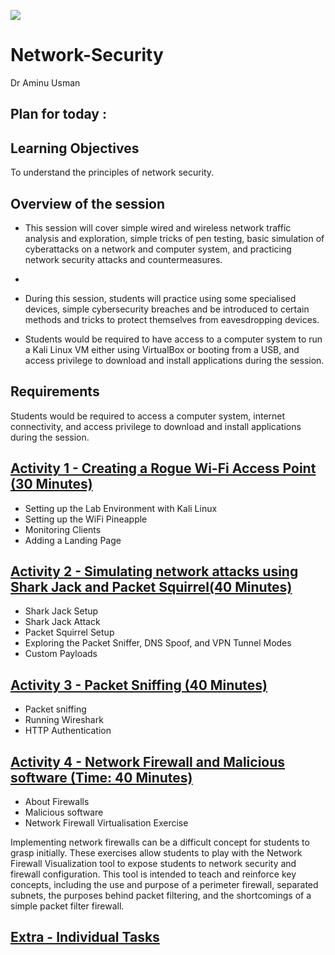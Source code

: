 ![](https://github.com/CS-Outreach-Session/Network-Security-/blob/main/images/ysj_HIoT.PNG)
# Network-Security
Dr Aminu Usman
## Plan for today :

## Learning Objectives
To understand the principles of network security.

## Overview of the session 

* This session will cover simple wired and wireless network traffic analysis and exploration, simple tricks of pen testing, basic simulation of cyberattacks on a network and computer system, and practicing network security attacks and countermeasures. 
*
*  During this session, students will practice using some specialised devices, simple cybersecurity breaches and be introduced to certain methods and tricks to protect themselves from eavesdropping devices.

*  Students would be required to have access to a computer system to run a Kali Linux VM either using VirtualBox or booting from a USB, and access privilege to download and install applications during the session.
   

## Requirements 

Students would be required to access a computer system, internet connectivity, and access privilege to download and install applications during the session.

## [Activity 1 - Creating a Rogue Wi-Fi Access Point (30 Minutes)](https://github.com/CS-Outreach-Session/Network-Security-/tree/main/Creating%20a%20Rogue%20Wi-Fi%20Access%20Point)
 * Setting up the Lab Environment with Kali Linux
 * Setting up the WiFi Pineapple
 * Monitoring Clients
 * Adding a Landing Page

  
## [Activity 2 - Simulating network attacks using Shark Jack and Packet Squirrel(40 Minutes)](https://github.com/CS-Outreach-Session/Network-Security-/tree/main/Simulating%20network%20attacks%20using%20Shark%20Jack%20and%20Packet%20Squirrel)
* Shark Jack Setup
* Shark Jack Attack
* Packet Squirrel Setup
* Exploring the Packet Sniffer, DNS Spoof, and VPN Tunnel Modes
* Custom Payloads


## [Activity 3 - Packet Sniffing (40 Minutes)](https://github.com/CS-Outreach-Session/Network-Security-/tree/main/Packet%20Sniffing)
* Packet sniffing
* Running Wireshark
* HTTP Authentication


## [Activity 4 - Network Firewall and Malicious software (Time: 40 Minutes)](https://github.com/CS-Outreach-Session/Network-Security-/tree/main/Firewalls)
* About Firewalls
* Malicious software
* Network Firewall Virtualisation Exercise

Implementing network firewalls can be a difficult concept for students to grasp initially. These exercises allow students to play with the Network Firewall Visualization tool to expose students to network security and firewall configuration. This tool is intended to teach and reinforce key concepts, including the use and purpose of a perimeter firewall, separated subnets, the purposes behind packet filtering, and the shortcomings of a simple packet filter firewall.

## [Extra - Individual Tasks](https://github.com/CS-Outreach-Session/Network-Security-/tree/main/Firewalls)
